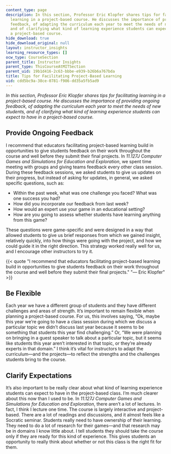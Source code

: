 ```yaml
---
content_type: page
description: In this section, Professor Eric Klopfer shares tips for facilitating
  learning in a project-based course. He discusses the importance of providing ongoing
  feedback, of adapting the curriculum each year to meet the needs of new students,
  and of clarifying what kind of learning experience students can expect to have in
  a project-based course.
hide_download: true
hide_download_original: null
layout: instructor_insights
learning_resource_types: []
ocw_type: CourseSection
parent_title: Instructor Insights
parent_type: ThisCourseAtMITSection
parent_uid: 19b1d416-2c63-bbbe-e939-b26b6a767bda
title: Tips for Facilitating Project-Based Learning
uid: cdd5bc9a-38ce-0781-f986-dd35a5fb5ad9
---
```


_In this section, Professor Eric Klopfer shares tips for facilitating learning in a project-based course. He discusses the importance of providing ongoing feedback, of adapting the curriculum each year to meet the needs of new students, and of clarifying what kind of learning experience students can expect to have in a project-based course._

Provide Ongoing Feedback
------------------------

I recommend that educators facilitating project-based learning build in opportunities to give students feedback on their work throughout the course and well before they submit their final projects. In _11.127J Computer Games and Simulations for Education and Exploration_, we spent time meeting with groups and giving teams feedback every other class session. During these feedback sessions, we asked students to give us updates on their progress, but instead of asking for updates, in general, we asked specific questions, such as:

*   Within the past week, what was one challenge you faced? What was one success you had?
*   How did you incorporate our feedback from last week?
*   How would an expert use your game in an educational setting?
*   How are you going to assess whether students have learning anything from this game?

These questions were game-specific and were designed in a way that allowed students to give us brief responses from which we gained insight, relatively quickly, into how things were going with the project, and how we could guide it in the right direction. This strategy worked really well for us, and I encourage other instructors to try it.

{{< quote "I recommend that educators facilitating project-based learning build in opportunities to give students feedback on their work throughout the course and well before they submit their final projects." "— Eric Klopfer" >}}

Be Flexible
-----------

Each year we have a different group of students and they have different challenges and areas of strength. It’s important to remain flexible when planning a project-based course. For us, this involves saying, “Ok, maybe this year we’re going to have a class session during which we discuss a particular topic we didn’t discuss last year because it seems to be something that students this year find challenging.” Or, “We were planning on bringing in a guest speaker to talk about a particular topic, but it seems like students this year aren’t interested in that topic, or they’re already experts in that domain.” I think it’s vital for instructors to adapt the curriculum—and the projects—to reflect the strengths and the challenges students bring to the course.

Clarify Expectations
--------------------

It’s also important to be really clear about what kind of learning experience students can expect to have in the project-based class. I’m much clearer about this now than I used to be. In _11.127J Computer Games and Simulations for Education and Exploration_, there aren’t a lot of lectures. In fact, I think I lecture one time. The course is largely interactive and project-based. There are a lot of readings and discussions, and it almost feels like a Socratic seminar. Students really need to have ownership of their learning. They need to do a lot of research for their games—and that research may be in domains I know little about. I tell students they should take the course only if they are ready for this kind of experience. This gives students an opportunity to really think about whether or not this class is the right fit for them.